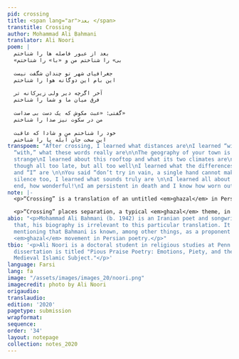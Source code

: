 ```yaml
---
pid: crossing
title: <span lang="ar">بعد ‬</span>
transtitle: Crossing
author: Mohammad Ali Bahmani
translator: Ali Noori
poem: |
  بعد از عبور فاصله ها را شناختم‬
  «بی» را شناختم من و «با» را شناختم‬
  ‬
  جغرافیای شهر تو چندان شگفت نیست‬
  این بام این دوگانه هوا را شناختم‬
  ‬
  آخر اگرچه دیر ولی زیرکانه تر‬
  فرق میان ما و شما را شناختم‬
  ‬
  گفتی: «عبث مکوش که یک دست بی صداست»
  من در سکوت نیز صدا را شناختم‬
  ‬
  خود را شناختم من و شادا که عاقبت‬
  این سخت جان آبله پا را شناختم‬
transpoem: "After crossing, I learned what distances are\nI learned “without” and
  “with,” what these words really are\n\nThe geography of your town is not all that
  strange\nI learned about this rooftop and what its two climates are\n\nAt the end,
  though all too late, but all too well\nI learned what the differences between “you”
  and “I” are \n\nYou said “don’t try in vain, a single hand cannot make a sound”\nIn
  silence too, I learned what sounds truly are \n\nI learned all about myself at the
  end, how wonderful!\nI am persistent in death and I know how worn out my feet are\n"
note: |-
  <p>“Crossing” is a translation of an untitled <em>ghazal</em> in Persian. The <em>ghazal</em> is a poetic form central to many languages and poetic traditions, including, but not limited to, Persian, Urdu, Turkish, and Arabic, since at least the ninth century. The past few decades have seen a surge in English <em>ghazals</em>. The <em>ghazal</em> is defined by two sets of characteristics. First, the form: the “aa-ba-ca” rhyme scheme is the most recognizable formal feature of the <em>ghazal</em>; there are also rules governing meter. Second, the content: the <em>ghazal</em> tradition comes with a cluster of themes, images, devices, and conventions.</p>

  <p>“Crossing” places separation, a typical <em>ghazal</em> theme, in an urban setting. Using a curious combination of contemporary and archaic Persian, it invokes the expected characters of a <em>ghazal</em>, namely the beloved and the lover, through several less-expected juxtapositions, like the “with” and “without” prefixes. It culminates in a moment of self-reflection. Bahmani’s phrasing and style that result in a dense poem, riddled with allusions to elements from the <em>ghazal</em> tradition as well as his playful use of different registers of Persian, are not transportable into English. Nonetheless, this translation has attempted to draw out and highlight dynamic characteristics of the poem — the aforementioned juxtapositions for instance — that do lend themselves to translation into English.</p>
abio: "<p>Mohammad Ali Bahmani (b. 1942) is an Iranian poet and songwriter. Beyond
  that, his biography is irrelevant to this particular translation. It might be worth
  mentioning that Bahmani is known, among other things, as a proponent of the postmodern
  <em>ghazal</em> movement in Persian poetry.</p>"
tbio: '<p>Ali Noori is a doctoral student in religious studies at Penn. He likes <em>ghazals</em>.His
  dissertation is titled "Pious Praise Poetry: Emotions, Piety, and the Making of
  Medieval Islamic Subject."</p>'
language: Farsi
lang: fa
image: "/assets/images/images_20/noori.png"
imagecredit: photo by Ali Noori
origaudio:
translaudio:
edition: '2020'
pagetype: submission
wrapformat:
sequence:
order: '34'
layout: notepage
collection: notes_2020
---
```


